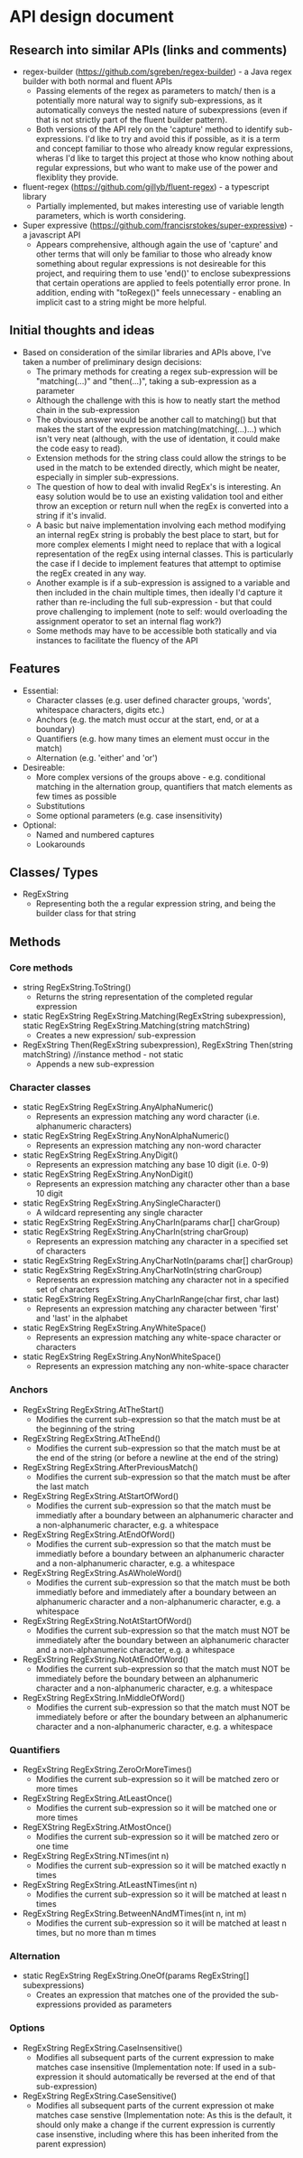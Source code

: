 # API design document

## Research into similar APIs (links and comments)

- regex-builder (https://github.com/sgreben/regex-builder) - a Java regex builder with both normal and fluent APIs
  * Passing elements of the regex as parameters to match/ then is a potentially more natural way to signify sub-expressions, as it automatically conveys the nested nature of subexpressions (even if that is not strictly part of the fluent builder pattern).
  * Both versions of the API rely on the 'capture' method to identify sub-expressions. I'd like to try and avoid this if possible, as it is a term and concept familiar to those who already know regular expressions, wheras I'd like to target this project at those who know nothing about regular expressions, but who want to make use of the power and flexiblity they provide.
- fluent-regex (https://github.com/gillyb/fluent-regex) - a typescript library
  * Partially implemented, but makes interesting use of variable length parameters, which is worth considering.
- Super expressive (https://github.com/francisrstokes/super-expressive) - a javascript API
  * Appears comprehensive, although again the use of 'capture' and other terms that will only be familiar to those who already know something about regular expressions is not desireable for this project, and requiring them to use 'end()' to enclose subexpressions that certain operations are applied to feels potentially error prone. In addition, ending with "toRegex()" feels unnecessary - enabling an implicit cast to a string might be more helpful.

## Initial thoughts and ideas

- Based on consideration of the similar libraries and APIs above, I've taken a number of preliminary design decisions:
  * The primary methods for creating a regex sub-expression will be "matching(...)" and "then(...)", taking a sub-expression as a parameter
  * Although the challenge with this is how to neatly start the method chain in the sub-expression
  * The obvious answer would be another call to matching() but that makes the start of the expression matching(matching(...)...) which isn't very neat (although, with the use of identation, it could make the code easy to read).
  * Extension methods for the string class could allow the strings to be used in the match to be extended directly, which might be neater, especially in simpler sub-expressions.
  * The question of how to deal with invalid RegEx's is interesting. An easy solution would be to use an existing validation tool and either throw an exception or return null when the regEx is converted into a string if it's invalid.
  * A basic but naive implementation involving each method modifying an internal regEx string is probably the best place to start, but for more complex elements I might need to replace that with a logical representation of the regEx using internal classes. This is particularly the case if I decide to implement features that attempt to optimise the regEx created in any way.
  * Another example is if a sub-expression is assigned to a variable and then included in the chain multiple times, then ideally I'd capture it rather than re-including the full sub-expression - but that could prove challenging to implement (note to self: would overloading the assignment operator to set an internal flag work?)
  * Some methods may have to be accessible both statically and via instances to facilitate the fluency of the API

## Features

- Essential:
  * Character classes (e.g. user defined character groups, 'words', whitespace characters, digits etc.)
  * Anchors (e.g. the match must occur at the start, end, or at a boundary)
  * Quantifiers (e.g. how many times an element must occur in the match)
  * Alternation (e.g. 'either' and 'or')
- Desireable:
  * More complex versions of the groups above - e.g. conditional matching in the alternation group, quantifiers that match elements as few times as possible
  * Substitutions
  * Some optional parameters (e.g. case insensitivity)
- Optional:
  * Named and numbered captures
  * Lookarounds

## Classes/ Types

- RegExString
  * Representing both the a regular expression string, and being the builder class for that string

## Methods

### Core methods
- string RegExString.ToString()
  * Returns the string representation of the completed regular expression
- static RegExString RegExString.Matching(RegExString subexpression), static RegExString RegExString.Matching(string matchString)
  * Creates a new expression/ sub-expression
- RegExString Then(RegExString subexpression), RegExString Then(string matchString) //instance method - not static
  * Appends a new sub-expression

### Character classes
- static RegExString RegExString.AnyAlphaNumeric()
  * Represents an expression matching any word character (i.e. alphanumeric characters)
- static RegExString RegExString.AnyNonAlphaNumeric()
  * Represents an expression matching any non-word character
- static RegExString RegExString.AnyDigit()
  * Represents an expression matching any base 10 digit (i.e. 0-9)
- static RegExString RegExString.AnyNonDigit()
  * Represents an expression matching any character other than a base 10 digit
- static RegExString RegExString.AnySingleCharacter()
  * A wildcard representing any single character 
- static RegExString RegExString.AnyCharIn(params char[] charGroup)
- static RegExString RegExString.AnyCharIn(string charGroup)
  * Represents an expression matching any character in a specified set of characters
- static RegExString RegExString.AnyCharNotIn(params char[] charGroup)
- static RegExString RegExString.AnyCharNotIn(string charGroup)
  * Represents an expression matching any character not in a specified set of characters
- static RegExString RegExString.AnyCharInRange(char first, char last)
  * Represents an expression matching any character between 'first' and 'last' in the alphabet
- static RegExString RegExString.AnyWhiteSpace()
  * Represents an expression matching any white-space character or characters
- static RegExString RegExString.AnyNonWhiteSpace()
  * Represents an expression matching any non-white-space character

### Anchors
- RegExString RegExString.AtTheStart()
  * Modifies the current sub-expression so that the match must be at the beginning of the string
- RegExString RegExString.AtTheEnd()
  * Modifies the current sub-expression so that the match must be at the end of the string (or before a newline at the end of the string)
- RegExString RegExString.AfterPreviousMatch()
  * Modifies the current sub-expression so that the match must be after the last match
- RegExString RegExString.AtStartOfWord()
  * Modifies the current sub-expression so that the match must be immediatly after a boundary between an alphanumeric character and a non-alphanumeric character, e.g. a whitespace
- RegExString RegExString.AtEndOfWord()
  * Modifies the current sub-expression so that the match must be immediatly before a boundary between an alphanumeric character and a non-alphanumeric character, e.g. a whitespace
- RegExString RegExString.AsAWholeWord()
  * Modifies the current sub-expression so that the match must be both immediatly before and immediately after a boundary between an alphanumeric character and a non-alphanumeric character, e.g. a whitespace
- RegExString RegExString.NotAtStartOfWord()
  * Modifies the current sub-expression so that the match must NOT be immediately after the boundary between an alphanumeric character and a non-alphanumeric character, e.g. a whitespace
- RegExString RegExString.NotAtEndOfWord()
  * Modifies the current sub-expression so that the match must NOT be immediately before the boundary between an alphanumeric character and a non-alphanumeric character, e.g. a whitespace
- RegExString RegExString.InMiddleOfWord()
  * Modifies the current sub-expression so that the match must NOT be immediately before or after the boundary between an alphanumeric character and a non-alphanumeric character, e.g. a whitespace

### Quantifiers
- RegExString RegExString.ZeroOrMoreTimes()
  * Modifies the current sub-expression so it will be matched zero or more times
- RegExString RegExString.AtLeastOnce()
  * Modifies the current sub-expression so it will be matched one or more times
- RegEXString RegExString.AtMostOnce()
  * Modifies the current sub-expression so it will be matched zero or one time
- RegExString RegExString.NTimes(int n)
  * Modifies the current sub-expression so it will be matched exactly n times
- RegExString RegExString.AtLeastNTimes(int n)
  * Modifies the current sub-expression so it will be matched at least n times
- RegExString RegExString.BetweenNAndMTimes(int n, int m)
  * Modifies the current sub-expression so it will be matched at least n times, but no more than m times

### Alternation
- static RegExString RegExString.OneOf(params RegExString[] subexpressions)
  * Creates an expression that matches one of the provided the sub-expressions provided as parameters

### Options
- RegExString RegExString.CaseInsensitive()
  * Modifies all subsequent parts of the current expression to make matches case insensitive (Implementation note: If used in a sub-expression it should automatically be reversed at the end of that sub-expression)
- RegExString RegExString.CaseSensitive()
  * Modifies all subsequent parts of the current expression ot make matches case senstive (Implementation note: As this is the default, it should only make a change if the current expression is currently case insenstive, including where this has been inherited from the parent expression)